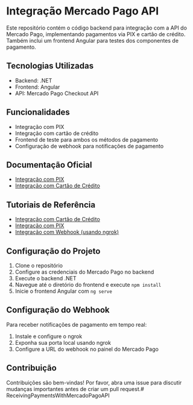 # Integração Mercado Pago API

Este repositório contém o código backend para integração com a API do Mercado Pago, implementando pagamentos via PIX e cartão de crédito. Também inclui um frontend Angular para testes dos componentes de pagamento.

## Tecnologias Utilizadas

- Backend: .NET
- Frontend: Angular
- API: Mercado Pago Checkout API

## Funcionalidades

- Integração com PIX
- Integração com cartão de crédito
- Frontend de teste para ambos os métodos de pagamento
- Configuração de webhook para notificações de pagamento

## Documentação Oficial

- [Integração com PIX](https://www.mercadopago.com.br/developers/pt/docs/checkout-api/integration-configuration/integrate-with-pix)
- [Integração com Cartão de Crédito](https://www.mercadopago.com.br/developers/pt/docs/checkout-api/integration-configuration/card/integrate-via-cardform)

## Tutoriais de Referência

- [Integração com Cartão de Crédito](https://youtu.be/Lqlt95q5yss?si=PkvO9sNlSSLZA77k)
- [Integração com PIX](https://youtu.be/NlEQ0fFUGB0?si=GBXmxbU-w7b_LCzK)
- [Integração com Webhook (usando ngrok)](https://youtu.be/OApt3DZ2fY8?si=Xt2M1vIQOyV2lwT-)

## Configuração do Projeto

1. Clone o repositório
2. Configure as credenciais do Mercado Pago no backend
3. Execute o backend .NET
4. Navegue até o diretório do frontend e execute `npm install`
5. Inicie o frontend Angular com `ng serve`

## Configuração do Webhook

Para receber notificações de pagamento em tempo real:

1. Instale e configure o ngrok
2. Exponha sua porta local usando ngrok
3. Configure a URL do webhook no painel do Mercado Pago

## Contribuição

Contribuições são bem-vindas! Por favor, abra uma issue para discutir mudanças importantes antes de criar um pull request.# ReceivingPaymentsWithMercadoPagoAPI

